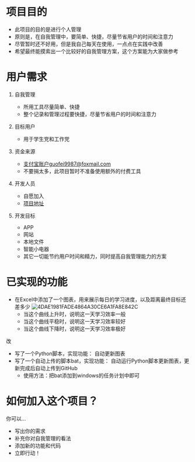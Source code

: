 ﻿# 项目目的
- 此项目的目的是进行个人管理
- 原则是，在自我管理中，要简单、快捷，尽量节省用户的时间和注意力
- 尽管暂时还不好用，但是我自己每天在使用，一点点在实践中改善
- 希望最终能摸索出一个比较好的自我管理方案，这个方案能为大家做参考  

# 用户需求

1. 自我管理
   - 所用工具尽量简单、快捷
   - 整个记录和管理过程要快捷，尽量节省用户的时间和注意力

2. 目标用户
   - 用于学生党和工作党

3. 资金来源
   - 支付宝账户guofei9987@foxmail.com
   - 不要捐太多，此项目暂时不准备使用额外的付费工具

4. 开发人员
   - 自愿加入
   - [项目地址](https://github.com/guofei9987/plans)

5. 开发目标
   - APP
   - 网站
   - 本地文件
   - 智能小电器
   - 其它一切能节约用户时间和精力，同时提高自我管理能力的方案  

# 已实现的功能

- 在Excel中添加了一个图表，用来展示每日的学习进度，以及距离最终目标还差多少
![4DAE1981FADE4864A30CE6A1FA8E842C](http://i.imgur.com/dH8QQUr.jpg)
    - 当这个曲线上升时，说明这一天学习效率一般
    - 当这个曲线平稳时，说明这一天学习效率较好
    - 当这个曲线下降时，说明这一天学习效率极好

改

- 写了一个Python脚本，实现功能： 自动更新图表
- 写了一个自动上传的脚本bat，实现功能： 自动运行Python脚本更新图表，更新完成后自动上传到GitHub
    - 使用方法：把bat添加到windows的任务计划中即可

# 如何加入这个项目？
你可以...
- 写出你的需求
- 补充你对自我管理的看法
- 添加新的功能和代码
- 立即行动！
